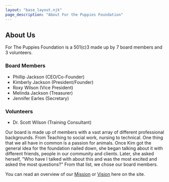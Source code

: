 ```yaml
---
layout: "base_layout.njk"
page_description: "About For the Puppies Foundation"
---
```


## About Us

For The Puppies Foundation is a 501(c)3 made up by 7 board members and 3 volunteers.

### Board Members

- Phillip Jackson (CEO/Co-Founder)
- Kimberly Jackson (President/Founder)
- Roxy Wilson (Vice President)
- Melinda Jackson (Treasurer)
- Jennifer Earles (Secretary)

### Volunteers

- Dr. Scott Wilson (Training Consultant)

Our board is made up of members with a vast array of different professional backgrounds. From Teaching to social work, nursing to technical. One thing that we all have in common is a passion for animals. Once Kim got the general idea for the foundation nailed down, she began talking about it with different friends, people in our community and clients. Later, she asked herself, "Who have I talked with about this and was the most excited and asked the most questions?" From that list, we chose our board members.

You can read an overview of our [Mission](/mission "Mission") or [Vision](/vision "Vision") here on the site.
